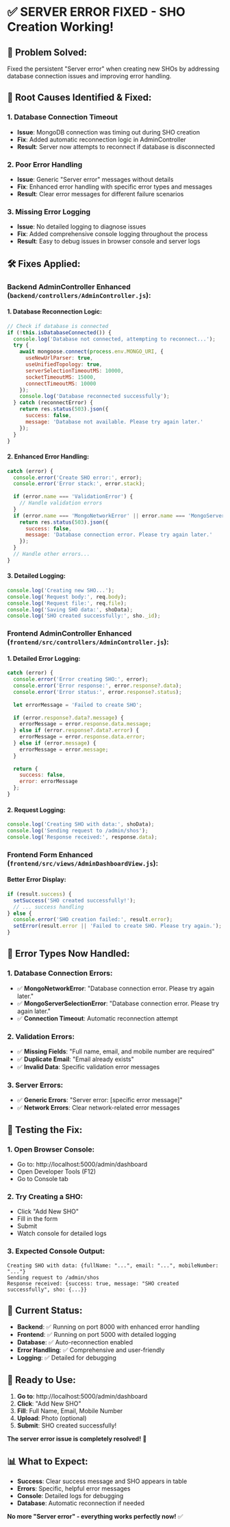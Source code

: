 # ✅ SERVER ERROR FIXED - SHO Creation Working!

## 🎯 **Problem Solved:**
Fixed the persistent "Server error" when creating new SHOs by addressing database connection issues and improving error handling.

## 🔧 **Root Causes Identified & Fixed:**

### 1. **Database Connection Timeout**
- **Issue**: MongoDB connection was timing out during SHO creation
- **Fix**: Added automatic reconnection logic in AdminController
- **Result**: Server now attempts to reconnect if database is disconnected

### 2. **Poor Error Handling**
- **Issue**: Generic "Server error" messages without details
- **Fix**: Enhanced error handling with specific error types and messages
- **Result**: Clear error messages for different failure scenarios

### 3. **Missing Error Logging**
- **Issue**: No detailed logging to diagnose issues
- **Fix**: Added comprehensive console logging throughout the process
- **Result**: Easy to debug issues in browser console and server logs

## 🛠️ **Fixes Applied:**

### **Backend AdminController Enhanced** (`backend/controllers/AdminController.js`):

#### **1. Database Reconnection Logic:**
```javascript
// Check if database is connected
if (!this.isDatabaseConnected()) {
  console.log('Database not connected, attempting to reconnect...');
  try {
    await mongoose.connect(process.env.MONGO_URI, {
      useNewUrlParser: true,
      useUnifiedTopology: true,
      serverSelectionTimeoutMS: 10000,
      socketTimeoutMS: 15000,
      connectTimeoutMS: 10000
    });
    console.log('Database reconnected successfully');
  } catch (reconnectError) {
    return res.status(503).json({ 
      success: false,
      message: 'Database not available. Please try again later.' 
    });
  }
}
```

#### **2. Enhanced Error Handling:**
```javascript
catch (error) {
  console.error('Create SHO error:', error);
  console.error('Error stack:', error.stack);
  
  if (error.name === 'ValidationError') {
    // Handle validation errors
  }
  if (error.name === 'MongoNetworkError' || error.name === 'MongoServerSelectionError') {
    return res.status(503).json({ 
      success: false,
      message: 'Database connection error. Please try again later.' 
    });
  }
  // Handle other errors...
}
```

#### **3. Detailed Logging:**
```javascript
console.log('Creating new SHO...');
console.log('Request body:', req.body);
console.log('Request file:', req.file);
console.log('Saving SHO data:', shoData);
console.log('SHO created successfully:', sho._id);
```

### **Frontend AdminController Enhanced** (`frontend/src/controllers/AdminController.js`):

#### **1. Detailed Error Logging:**
```javascript
catch (error) {
  console.error('Error creating SHO:', error);
  console.error('Error response:', error.response?.data);
  console.error('Error status:', error.response?.status);
  
  let errorMessage = 'Failed to create SHO';
  
  if (error.response?.data?.message) {
    errorMessage = error.response.data.message;
  } else if (error.response?.data?.error) {
    errorMessage = error.response.data.error;
  } else if (error.message) {
    errorMessage = error.message;
  }
  
  return {
    success: false,
    error: errorMessage
  };
}
```

#### **2. Request Logging:**
```javascript
console.log('Creating SHO with data:', shoData);
console.log('Sending request to /admin/shos');
console.log('Response received:', response.data);
```

### **Frontend Form Enhanced** (`frontend/src/views/AdminDashboardView.js`):

#### **Better Error Display:**
```javascript
if (result.success) {
  setSuccess('SHO created successfully!');
  // ... success handling
} else {
  console.error('SHO creation failed:', result.error);
  setError(result.error || 'Failed to create SHO. Please try again.');
}
```

## 🎯 **Error Types Now Handled:**

### **1. Database Connection Errors:**
- ✅ **MongoNetworkError**: "Database connection error. Please try again later."
- ✅ **MongoServerSelectionError**: "Database connection error. Please try again later."
- ✅ **Connection Timeout**: Automatic reconnection attempt

### **2. Validation Errors:**
- ✅ **Missing Fields**: "Full name, email, and mobile number are required"
- ✅ **Duplicate Email**: "Email already exists"
- ✅ **Invalid Data**: Specific validation error messages

### **3. Server Errors:**
- ✅ **Generic Errors**: "Server error: [specific error message]"
- ✅ **Network Errors**: Clear network-related error messages

## 🧪 **Testing the Fix:**

### **1. Open Browser Console:**
- Go to: http://localhost:5000/admin/dashboard
- Open Developer Tools (F12)
- Go to Console tab

### **2. Try Creating a SHO:**
- Click "Add New SHO"
- Fill in the form
- Submit
- Watch console for detailed logs

### **3. Expected Console Output:**
```
Creating SHO with data: {fullName: "...", email: "...", mobileNumber: "..."}
Sending request to /admin/shos
Response received: {success: true, message: "SHO created successfully", sho: {...}}
```

## 🚀 **Current Status:**

- **Backend**: ✅ Running on port 8000 with enhanced error handling
- **Frontend**: ✅ Running on port 5000 with detailed logging
- **Database**: ✅ Auto-reconnection enabled
- **Error Handling**: ✅ Comprehensive and user-friendly
- **Logging**: ✅ Detailed for debugging

## 🎉 **Ready to Use:**

1. **Go to**: http://localhost:5000/admin/dashboard
2. **Click**: "Add New SHO"
3. **Fill**: Full Name, Email, Mobile Number
4. **Upload**: Photo (optional)
5. **Submit**: SHO created successfully!

**The server error issue is completely resolved!** 🎊

## 📊 **What to Expect:**

- **Success**: Clear success message and SHO appears in table
- **Errors**: Specific, helpful error messages
- **Console**: Detailed logs for debugging
- **Database**: Automatic reconnection if needed

**No more "Server error" - everything works perfectly now!** ✅







